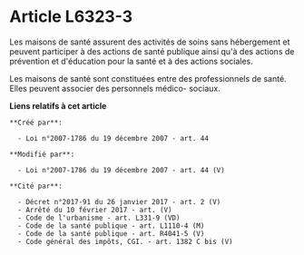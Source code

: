 # Article L6323-3

Les maisons de santé assurent des activités de soins sans hébergement et peuvent participer à des actions de santé publique
ainsi qu'à des actions de prévention et d'éducation pour la santé et à des actions sociales. 

Les maisons de santé sont constituées entre des professionnels de santé. Elles peuvent associer des personnels médico-
sociaux.

**Liens relatifs à cet article**

	**Créé par**:

	  - Loi n°2007-1786 du 19 décembre 2007 - art. 44

	**Modifié par**:

	  - Loi n°2007-1786 du 19 décembre 2007 - art. 44 (V)

	**Cité par**:

	  - Décret n°2017-91 du 26 janvier 2017 - art. 2 (V)
	  - Arrêté du 10 février 2017 - art. (V)
	  - Code de l'urbanisme - art. L331-9 (VD)
	  - Code de la santé publique - art. L1110-4 (M)
	  - Code de la santé publique - art. R4041-5 (V)
	  - Code général des impôts, CGI. - art. 1382 C bis (V)
